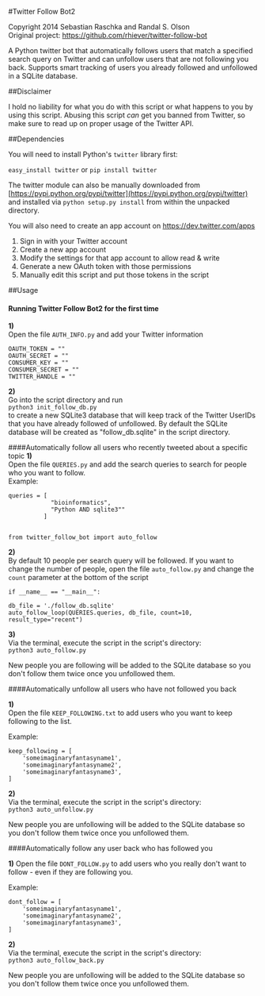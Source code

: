 #Twitter Follow Bot2

Copyright 2014 Sebastian Raschka and Randal S. Olson  
Original project: https://github.com/rhiever/twitter-follow-bot



A Python twitter bot that automatically follows users that
match a specified search query on Twitter and can unfollow
users that are not following you back.
Supports smart tracking of users you already followed and 
unfollowed in a SQLite database.



##Disclaimer

I hold no liability for what you do with this script or what happens to you by using this script. Abusing this script *can* get you banned from Twitter, so make sure to read up on proper usage of the Twitter API.


##Dependencies

You will need to install Python's `twitter` library first:

```easy_install twitter```
or
```pip install twitter```
    
The twitter module can also be manually downloaded from [https://pypi.python.org/pypi/twitter](https://pypi.python.org/pypi/twitter) and installed via
```python setup.py install```
from within the unpacked directory.
    
You will also need to create an app account on https://dev.twitter.com/apps

1. Sign in with your Twitter account
2. Create a new app account
3. Modify the settings for that app account to allow read & write
4. Generate a new OAuth token with those permissions
5. Manually edit this script and put those tokens in the script


##Usage

#### Running Twitter Follow Bot2 for the first time

**1)**  
Open the file `AUTH_INFO.py` and add your Twitter information


	OAUTH_TOKEN = ""
	OAUTH_SECRET = ""
	CONSUMER_KEY = ""
	CONSUMER_SECRET = ""
	TWITTER_HANDLE = ""



**2)**  
Go into the script directory and run  
`python3 init_follow_db.py`  
to create a new SQLite3 database that will keep track of the Twitter UserIDs that you have already followed of unfollowed.
By default the SQLite database will be created as "follow_db.sqlite" in the script directory.



####Automatically follow all users who recently tweeted about a specific topic
**1)**  
Open the file `QUERIES.py` and add the search queries to search for people  
who you want to follow.  
Example:

	
	queries = [
				"bioinformatics",
                "Python AND sqlite3""
              ]
	

    from twitter_follow_bot import auto_follow
  
**2)**  
By default 10 people per search query will be followed. If you want to change
the number of people, open the file `auto_follow.py` and change the `count`
parameter at the bottom of the script
	
	if __name__ == "__main__":
                       
    db_file = './follow_db.sqlite'
    auto_follow_loop(QUERIES.queries, db_file, count=10, result_type="recent")

**3)**  
Via the terminal, execute the script in the script's directory:  
	`python3 auto_follow.py`

New people you are following will be added to the SQLite database so you don't follow them twice once you unfollowed them.



####Automatically unfollow all users who have not followed you back

**1)**  
Open the file `KEEP_FOLLOWING.txt` to add users who you want to keep following to the list.

Example:
	
	keep_following = [
        'someimaginaryfantasyname1',
        'someimaginaryfantasyname2',
        'someimaginaryfantasyname3',
    ]

**2)**  
Via the terminal, execute the script in the script's directory:  
	`python3 auto_unfollow.py`

New people you are unfollowing will be added to the SQLite database so you don't follow them twice once you unfollowed them.

####Automatically follow any user back who has followed you

**1)**
Open the file `DONT_FOLLOW.py` to add users who you really don't want to
follow - even if they are following you.

Example:
	
	dont_follow = [
        'someimaginaryfantasyname1',
        'someimaginaryfantasyname2',
        'someimaginaryfantasyname3',
    ]

**2)**  
Via the terminal, execute the script in the script's directory:  
	`python3 auto_follow_back.py`

New people you are unfollowing will be added to the SQLite database so you don't follow them twice once you unfollowed them.
